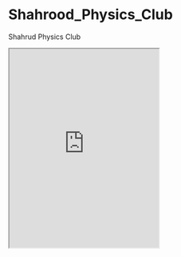 # Shahrood_Physics_Club
Shahrud Physics Club



<iframe src="https://www.wolframcloud.com/obj/alibavarchee/Published/3D_Vis_4D_MOB_Manifold.cdf.nb?_embed=iframe" width="300" height="400"></iframe>
